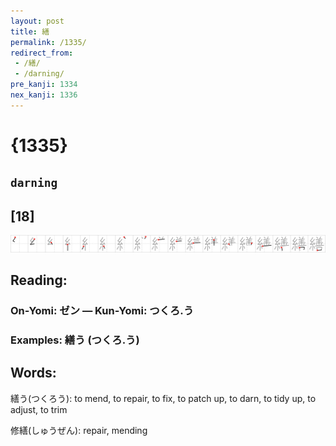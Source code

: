 ```yaml
---
layout: post
title: 繕
permalink: /1335/
redirect_from:
 - /繕/
 - /darning/
pre_kanji: 1334
nex_kanji: 1336
---
```


# {1335}

## `darning`

## [18]

<div class="stroke"><img src="../images/E7B995.png" /></div>

## Reading:

### On-Yomi: ゼン &mdash; Kun-Yomi: つくろ.う

### Examples: 繕う (つくろ.う)

## Words:

繕う(つくろう): to mend, to repair, to fix, to patch up, to darn, to tidy up, to adjust, to trim

修繕(しゅうぜん): repair, mending
